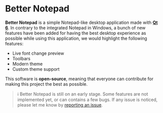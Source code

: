 # Better Notepad
**Better Notepad** is a simple Notepad-like desktop application made with [**Qt 6**](https://www.qt.io/). In contrary to the integrated Notepad in Windows, a bunch of new features have been added for having the best desktop experience as possible while using this application, we would highlight the following features:
- Live font change preview
- Toolbars
- Modern theme
- Custom theme support

This software is **open-source**, meaning that everyone can contribute for making this project the best as possible.

> ℹ Better Notepad is still on an early stage. Some features are not implemented yet, or can contains a few bugs. If any issue is noticed, please let me know by [reporting an issue](https://github.com/Adridev456/notepad-with-toolbar/issues).
